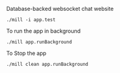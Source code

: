 Database-backed websocket chat website

```
./mill -i app.test
```

To run the app in background 
```
./mill app.runBackground
```

To Stop the app
```
./mill clean app.runBackground
```
